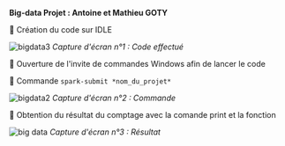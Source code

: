 **Big-data Projet : Antoine et Mathieu GOTY**

  &#x1F539; Création du code sur IDLE
  
  ![bigdata3](https://user-images.githubusercontent.com/71506432/101924567-2501a300-3bd1-11eb-9248-71043c48979b.PNG)
                  _Capture d'écran n°1 : Code effectué_



  &#x1F539; Ouverture de l'invite de commandes Windows afin de lancer le code

  &#x1F539; Commande `spark-submit *nom_du_projet*`

  ![bigdata2](https://user-images.githubusercontent.com/71506432/101924295-c9371a00-3bd0-11eb-8958-c7018389b5e4.PNG)
_Capture d'écran n°2 : Commande_



  &#x1F539; Obtention du résultat du comptage avec la comande print et la fonction
  
  ![big data](https://user-images.githubusercontent.com/71506432/101924107-8aa15f80-3bd0-11eb-8e6e-c69be6e4e399.PNG)
_Capture d'écran n°3 : Résultat_

